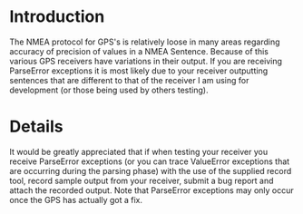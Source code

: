 # Introduction #

The NMEA protocol for GPS's is relatively loose in many areas regarding accuracy of precision of values in a NMEA Sentence. Because of this various GPS receivers have variations in their output. If you are receiving ParseError exceptions it is most likely due to your receiver outputting sentences that are different to that of the receiver I am using for development (or those being used by others testing).

# Details #

It would be greatly appreciated that if when testing your receiver you receive ParseError exceptions (or you can trace ValueError exceptions that are occurring during the parsing phase) with the use of the supplied record tool, record sample output from your receiver, submit a bug report and attach the recorded output. Note that ParseError exceptions may only occur once the GPS has actually got a fix.